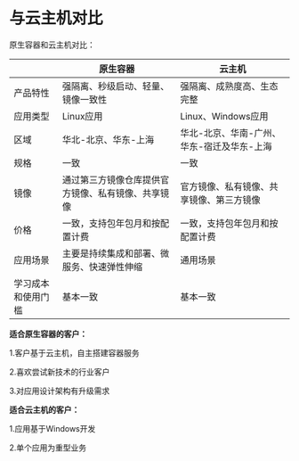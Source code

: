 # 与云主机对比
原生容器和云主机对比：

|     |  原生容器   | 云主机    |
| --- | --- | --- |
| 产品特性    | 强隔离、秒级启动、轻量、镜像一致性    |  强隔离、成熟度高、生态完整   |
|  应用类型   | Linux应用    |  Linux、Windows应用   |
|  区域   | 华北-北京、华东-上海    | 华北-北京、华南-广州、华东-宿迁及华东-上海    |
| 规格 | 一致   | 一致    |
|镜像  | 通过第三方镜像仓库提供官方镜像、私有镜像、共享镜像   |  官方镜像、私有镜像、共享镜像、第三方镜像   |
| 价格 |一致，支持包年包月和按配置计费    |一致，支持包年包月和按配置计费     |
| 应用场景 |  	主要是持续集成和部署、微服务、快速弹性伸缩  | 通用场景    |
| 学习成本和使用门槛 |基本一致    |  基本一致   |

**适合原生容器的客户：**  

1.客户基于云主机，自主搭建容器服务

2.喜欢尝试新技术的行业客户

3.对应用设计架构有升级需求

**适合云主机的客户：**  

1.应用基于Windows开发

2.单个应用为重型业务
